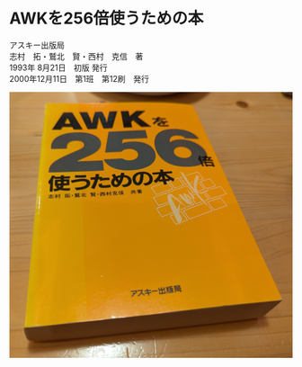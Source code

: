 # AWKを256倍使うための本
アスキー出版局  
志村　拓・鷲北　賢・西村　克信　著  
1993年 8月21日　初版 発行  
2000年12月11日　第1班　第12刷　発行

![表紙](PXL_20250429_085332988.jpg)
